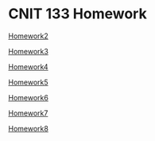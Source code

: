 # CNIT 133 Homework

[Homework2](https://ahanks8.github.io/Homework2/)

[Homework3](https://ahanks8.github.io/Homework3/)

[Homework4](https://ahanks8.github.io/Homework4/)

[Homework5](https://ahanks8.github.io/Homework5/)

[Homework6]()

[Homework7]()

[Homework8]()
